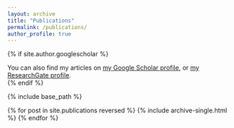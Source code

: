 ```yaml
---
layout: archive
title: "Publications"
permalink: /publications/
author_profile: true
---
```


{% if site.author.googlescholar %}
  <div class="wordwrap">You can also find my articles on <a href="{{site.author.googlescholar}}">my Google Scholar profile</a>, or <a href="{{site.author.researchgate}}"> my ResearchGate profile</a>.</div>
{% endif %}

{% include base_path %}

{% for post in site.publications reversed %}
  {% include archive-single.html %}
{% endfor %}
